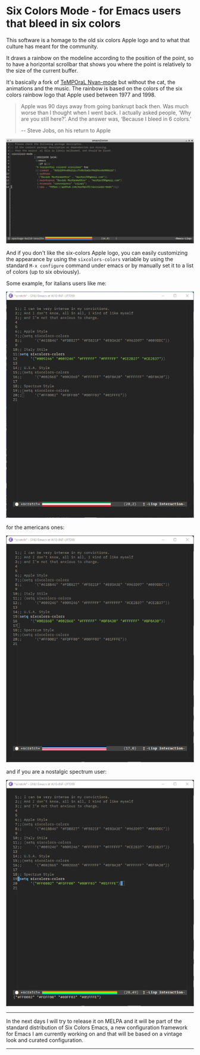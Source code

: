 # Six Colors Mode - for Emacs users that bleed in six colors

This software is a homage to the old six colors Apple logo and to what that culture has meant for the community.

It draws a rainbow on the modeline according to the position of the point, so to have a horizontal scrollbar that shows you where the point is relatively to the size of the current buffer.

It's basically a fork of [TeMPOraL Nyan-mode](https://github.com/TeMPOraL/nyan-mode) but without the cat, the animations and the music. 
The rainbow is based on the colors of the six colors rainbow logo that Apple used between 1977 and 1998.

> Apple was 90 days away from going bankrupt back then. 
> Was much worse than I thought when I went back. 
> I actually asked people, ‘Why are you still here?’. 
> And the answer was, ‘Because I bleed in 6 colors.’
>  
> -- Steve Jobs, on his return to Apple


![screenshot](./sixcolors-mode.png)

And if you don't like the six-colors Apple logo, you can easily customizing the appearance by using the `sixcolors-colors` variable by using the standard `M-x configure` command under emacs or by manually set it to a list of colors (up to six obviously).

Some example, for italians users like me:

![italy](./italy.png)

for the americans ones:

![usa](./usa.png)

and if you are a nostalgic spectrum user:

![spectrum](./spectrum.png)

---

In the next days I will try to release it on MELPA and it will be part of the standard distribution of Six Colors Emacs, a new configuration framework for Emacs I am currently working on and that will be based on a vintage look and curated configuration.

---
